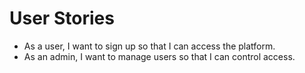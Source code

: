 # User Stories

- As a user, I want to sign up so that I can access the platform.
- As an admin, I want to manage users so that I can control access. 